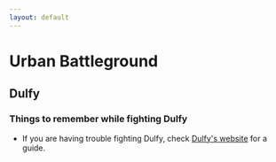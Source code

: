 ```yaml
---
layout: default
---
```


# Urban Battleground

## Dulfy

### Things to remember while fighting Dulfy

- If you are having trouble fighting Dulfy, check [Dulfy's website](http://dulfy.net/2013/01/07/gw2-fractal-of-the-mists-fotm-guide/#8) for a guide.
